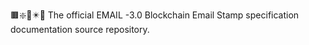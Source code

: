 🟫️❇️📧️✴️📖️ The official EMAIL -3.0 Blockchain Email Stamp specification documentation source repository. 
